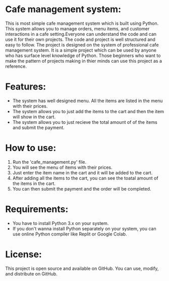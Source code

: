 # Cafe management system:
This is most simple cafe management system which is built using Python. This system allows you to manage orders, menu items, and customer interactions in a cafe setting.Everyone can understand the code and can use it for their own projects. The code and project is well structured and easy to follow. The project is designed on the system of professional cafe management system. It is a simple project which can be used by anyone who has surface level knowledge of Python. Those beginners who want to make the pattern of projects making in thier minds can use this project as a reference.

# Features:
- The system has well designed menu. All the items are listed in the menu with their prices.
- The system allows you to just add the items to the cart and then the item will show in the cart.
- The system allows you to just recieve the total amount of of the items and submit the payment.

# How to use:
1. Run the 'cafe_management.py' file.
2. You will see the menu of items with their prices.
3. Just enter the item name in the cart and it will be added to the cart.
4. After adding all the items to the cart, you can see the toatal amount of the items in the cart.
5. You can then submit the payment and the order will be completed.

# Requirements:
- You have to install Python 3.x on your system.
- If you don't wanna install Python separately on your system, you can use online Python compiler like Replit or Google Colab.

# License:
This project is open source and available on GitHub. You can use, modify, and distribute on GitHub.